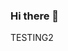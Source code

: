 ### Hi there 👋
TESTING2
<!--
**mastergroup2023/mastergroup2023** is a ✨ _special_ ✨ repository because its `README.md` (this file) appears on your GitHub profile.
TESTING2
Here are some ideas to get you started:

- 🔭 I’m currently working on ...
- 🌱 I’m currently learning ...
- 👯 I’m looking to collaborate on ...
- 🤔 I’m looking for help with ...
- 💬 Ask me about ...
- 📫 How to reach me: ...
- 😄 Pronouns: ...
- ⚡ Fun fact: ...
-->
